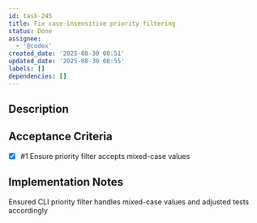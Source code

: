 ```yaml
---
id: task-245
title: Fix case-insensitive priority filtering
status: Done
assignee:
  - '@codex'
created_date: '2025-08-30 08:51'
updated_date: '2025-08-30 08:55'
labels: []
dependencies: []
---
```


## Description

## Acceptance Criteria
<!-- AC:BEGIN -->
- [x] #1 Ensure priority filter accepts mixed-case values
<!-- AC:END -->

## Implementation Notes

Ensured CLI priority filter handles mixed-case values and adjusted tests accordingly
